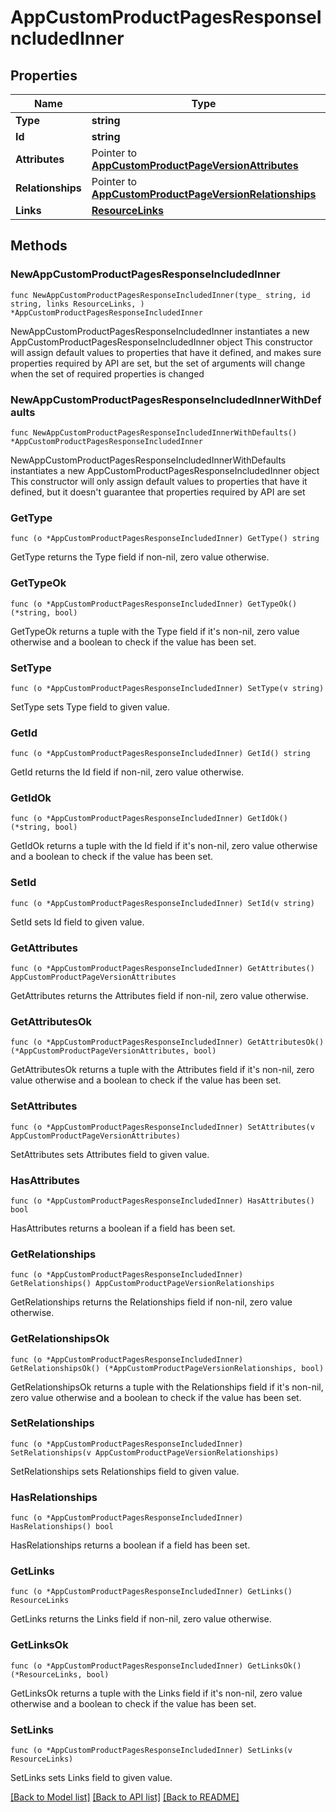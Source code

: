 # AppCustomProductPagesResponseIncludedInner

## Properties

Name | Type | Description | Notes
------------ | ------------- | ------------- | -------------
**Type** | **string** |  | 
**Id** | **string** |  | 
**Attributes** | Pointer to [**AppCustomProductPageVersionAttributes**](AppCustomProductPageVersionAttributes.md) |  | [optional] 
**Relationships** | Pointer to [**AppCustomProductPageVersionRelationships**](AppCustomProductPageVersionRelationships.md) |  | [optional] 
**Links** | [**ResourceLinks**](ResourceLinks.md) |  | 

## Methods

### NewAppCustomProductPagesResponseIncludedInner

`func NewAppCustomProductPagesResponseIncludedInner(type_ string, id string, links ResourceLinks, ) *AppCustomProductPagesResponseIncludedInner`

NewAppCustomProductPagesResponseIncludedInner instantiates a new AppCustomProductPagesResponseIncludedInner object
This constructor will assign default values to properties that have it defined,
and makes sure properties required by API are set, but the set of arguments
will change when the set of required properties is changed

### NewAppCustomProductPagesResponseIncludedInnerWithDefaults

`func NewAppCustomProductPagesResponseIncludedInnerWithDefaults() *AppCustomProductPagesResponseIncludedInner`

NewAppCustomProductPagesResponseIncludedInnerWithDefaults instantiates a new AppCustomProductPagesResponseIncludedInner object
This constructor will only assign default values to properties that have it defined,
but it doesn't guarantee that properties required by API are set

### GetType

`func (o *AppCustomProductPagesResponseIncludedInner) GetType() string`

GetType returns the Type field if non-nil, zero value otherwise.

### GetTypeOk

`func (o *AppCustomProductPagesResponseIncludedInner) GetTypeOk() (*string, bool)`

GetTypeOk returns a tuple with the Type field if it's non-nil, zero value otherwise
and a boolean to check if the value has been set.

### SetType

`func (o *AppCustomProductPagesResponseIncludedInner) SetType(v string)`

SetType sets Type field to given value.


### GetId

`func (o *AppCustomProductPagesResponseIncludedInner) GetId() string`

GetId returns the Id field if non-nil, zero value otherwise.

### GetIdOk

`func (o *AppCustomProductPagesResponseIncludedInner) GetIdOk() (*string, bool)`

GetIdOk returns a tuple with the Id field if it's non-nil, zero value otherwise
and a boolean to check if the value has been set.

### SetId

`func (o *AppCustomProductPagesResponseIncludedInner) SetId(v string)`

SetId sets Id field to given value.


### GetAttributes

`func (o *AppCustomProductPagesResponseIncludedInner) GetAttributes() AppCustomProductPageVersionAttributes`

GetAttributes returns the Attributes field if non-nil, zero value otherwise.

### GetAttributesOk

`func (o *AppCustomProductPagesResponseIncludedInner) GetAttributesOk() (*AppCustomProductPageVersionAttributes, bool)`

GetAttributesOk returns a tuple with the Attributes field if it's non-nil, zero value otherwise
and a boolean to check if the value has been set.

### SetAttributes

`func (o *AppCustomProductPagesResponseIncludedInner) SetAttributes(v AppCustomProductPageVersionAttributes)`

SetAttributes sets Attributes field to given value.

### HasAttributes

`func (o *AppCustomProductPagesResponseIncludedInner) HasAttributes() bool`

HasAttributes returns a boolean if a field has been set.

### GetRelationships

`func (o *AppCustomProductPagesResponseIncludedInner) GetRelationships() AppCustomProductPageVersionRelationships`

GetRelationships returns the Relationships field if non-nil, zero value otherwise.

### GetRelationshipsOk

`func (o *AppCustomProductPagesResponseIncludedInner) GetRelationshipsOk() (*AppCustomProductPageVersionRelationships, bool)`

GetRelationshipsOk returns a tuple with the Relationships field if it's non-nil, zero value otherwise
and a boolean to check if the value has been set.

### SetRelationships

`func (o *AppCustomProductPagesResponseIncludedInner) SetRelationships(v AppCustomProductPageVersionRelationships)`

SetRelationships sets Relationships field to given value.

### HasRelationships

`func (o *AppCustomProductPagesResponseIncludedInner) HasRelationships() bool`

HasRelationships returns a boolean if a field has been set.

### GetLinks

`func (o *AppCustomProductPagesResponseIncludedInner) GetLinks() ResourceLinks`

GetLinks returns the Links field if non-nil, zero value otherwise.

### GetLinksOk

`func (o *AppCustomProductPagesResponseIncludedInner) GetLinksOk() (*ResourceLinks, bool)`

GetLinksOk returns a tuple with the Links field if it's non-nil, zero value otherwise
and a boolean to check if the value has been set.

### SetLinks

`func (o *AppCustomProductPagesResponseIncludedInner) SetLinks(v ResourceLinks)`

SetLinks sets Links field to given value.



[[Back to Model list]](../README.md#documentation-for-models) [[Back to API list]](../README.md#documentation-for-api-endpoints) [[Back to README]](../README.md)



